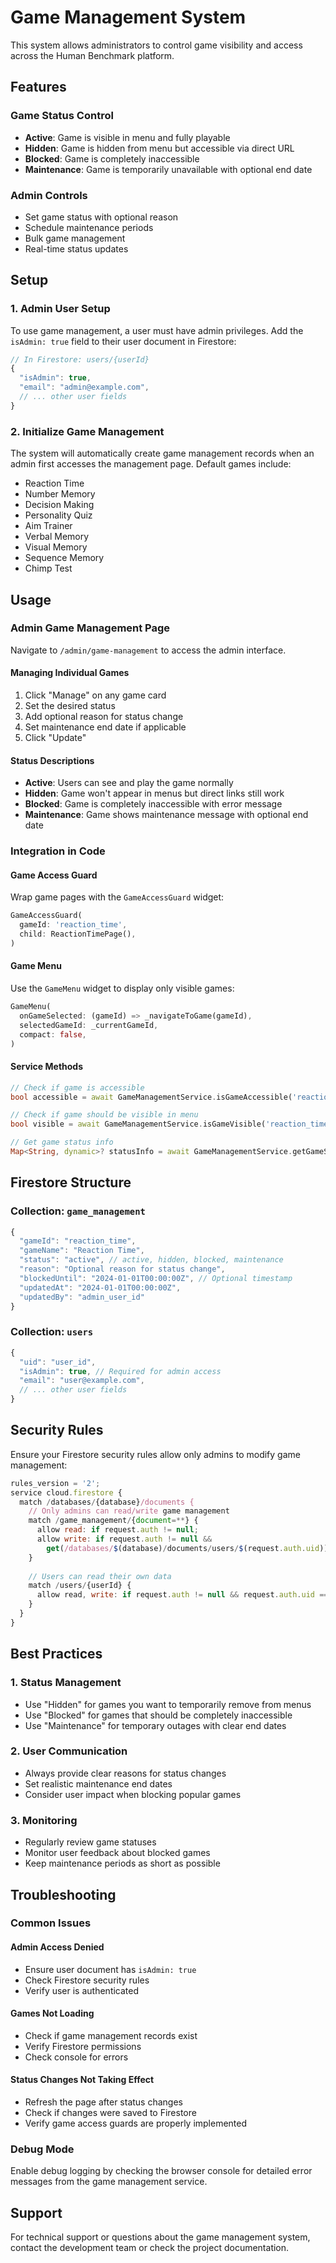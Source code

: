 # Game Management System

This system allows administrators to control game visibility and access across the Human Benchmark platform.

## Features

### Game Status Control
- **Active**: Game is visible in menu and fully playable
- **Hidden**: Game is hidden from menu but accessible via direct URL
- **Blocked**: Game is completely inaccessible
- **Maintenance**: Game is temporarily unavailable with optional end date

### Admin Controls
- Set game status with optional reason
- Schedule maintenance periods
- Bulk game management
- Real-time status updates

## Setup

### 1. Admin User Setup
To use game management, a user must have admin privileges. Add the `isAdmin: true` field to their user document in Firestore:

```javascript
// In Firestore: users/{userId}
{
  "isAdmin": true,
  "email": "admin@example.com",
  // ... other user fields
}
```

### 2. Initialize Game Management
The system will automatically create game management records when an admin first accesses the management page. Default games include:

- Reaction Time
- Number Memory
- Decision Making
- Personality Quiz
- Aim Trainer
- Verbal Memory
- Visual Memory
- Sequence Memory
- Chimp Test

## Usage

### Admin Game Management Page
Navigate to `/admin/game-management` to access the admin interface.

#### Managing Individual Games
1. Click "Manage" on any game card
2. Set the desired status
3. Add optional reason for status change
4. Set maintenance end date if applicable
5. Click "Update"

#### Status Descriptions
- **Active**: Users can see and play the game normally
- **Hidden**: Game won't appear in menus but direct links still work
- **Blocked**: Game is completely inaccessible with error message
- **Maintenance**: Game shows maintenance message with optional end date

### Integration in Code

#### Game Access Guard
Wrap game pages with the `GameAccessGuard` widget:

```dart
GameAccessGuard(
  gameId: 'reaction_time',
  child: ReactionTimePage(),
)
```

#### Game Menu
Use the `GameMenu` widget to display only visible games:

```dart
GameMenu(
  onGameSelected: (gameId) => _navigateToGame(gameId),
  selectedGameId: _currentGameId,
  compact: false,
)
```

#### Service Methods
```dart
// Check if game is accessible
bool accessible = await GameManagementService.isGameAccessible('reaction_time');

// Check if game should be visible in menu
bool visible = await GameManagementService.isGameVisible('reaction_time');

// Get game status info
Map<String, dynamic>? statusInfo = await GameManagementService.getGameStatusInfo('reaction_time');
```

## Firestore Structure

### Collection: `game_management`
```javascript
{
  "gameId": "reaction_time",
  "gameName": "Reaction Time",
  "status": "active", // active, hidden, blocked, maintenance
  "reason": "Optional reason for status change",
  "blockedUntil": "2024-01-01T00:00:00Z", // Optional timestamp
  "updatedAt": "2024-01-01T00:00:00Z",
  "updatedBy": "admin_user_id"
}
```

### Collection: `users`
```javascript
{
  "uid": "user_id",
  "isAdmin": true, // Required for admin access
  "email": "user@example.com",
  // ... other user fields
}
```

## Security Rules

Ensure your Firestore security rules allow only admins to modify game management:

```javascript
rules_version = '2';
service cloud.firestore {
  match /databases/{database}/documents {
    // Only admins can read/write game management
    match /game_management/{document=**} {
      allow read: if request.auth != null;
      allow write: if request.auth != null && 
        get(/databases/$(database)/documents/users/$(request.auth.uid)).data.isAdmin == true;
    }
    
    // Users can read their own data
    match /users/{userId} {
      allow read, write: if request.auth != null && request.auth.uid == userId;
    }
  }
}
```

## Best Practices

### 1. Status Management
- Use "Hidden" for games you want to temporarily remove from menus
- Use "Blocked" for games that should be completely inaccessible
- Use "Maintenance" for temporary outages with clear end dates

### 2. User Communication
- Always provide clear reasons for status changes
- Set realistic maintenance end dates
- Consider user impact when blocking popular games

### 3. Monitoring
- Regularly review game statuses
- Monitor user feedback about blocked games
- Keep maintenance periods as short as possible

## Troubleshooting

### Common Issues

#### Admin Access Denied
- Ensure user document has `isAdmin: true`
- Check Firestore security rules
- Verify user is authenticated

#### Games Not Loading
- Check if game management records exist
- Verify Firestore permissions
- Check console for errors

#### Status Changes Not Taking Effect
- Refresh the page after status changes
- Check if changes were saved to Firestore
- Verify game access guards are properly implemented

### Debug Mode
Enable debug logging by checking the browser console for detailed error messages from the game management service.

## Support

For technical support or questions about the game management system, contact the development team or check the project documentation.
